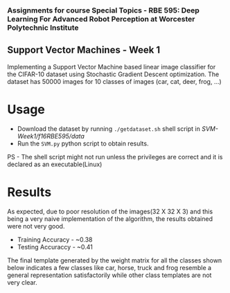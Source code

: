 ### Assignments for course Special Topics - RBE 595: Deep Learning For Advanced Robot Perception at Worcester Polytechnic Institute


## Support Vector Machines - Week 1

Implementing a Support Vector Machine based linear image classifier for the CIFAR-10 dataset using Stochastic Gradient Descent optimization. The dataset has 50000 images for 10 classes of images (car, cat, deer, frog, ...)

# Usage

* Download the dataset by running `./getdataset.sh` shell script in _SVM-Week1/f16RBE595/data_ 
* Run the `SVM.py` python script to obtain results.

PS - The shell script might not run unless the privileges are correct and it is declared as an executable(Linux)

# Results

As expected, due to poor resolution of the images(32 X 32 X 3) and this being a very naive implementation of the algorithm, the results obtained were not very good.

* Training Accuracy - ~0.38
* Testing Accuraccy - ~0.41

The final template generated by the weight matrix for all the classes shown below indicates a few classes like car, horse, truck and frog resemble a general representation satisfactorily while other class templates are  not very clear. 